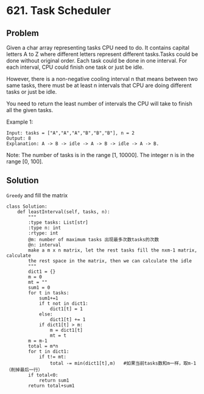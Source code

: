 # 621. Task Scheduler

## Problem

Given a char array representing tasks CPU need to do. It contains capital letters A to Z where different letters represent different tasks.Tasks could be done without original order. Each task could be done in one interval. For each interval, CPU could finish one task or just be idle.

However, there is a non-negative cooling interval n that means between two same tasks, there must be at least n intervals that CPU are doing different tasks or just be idle.

You need to return the least number of intervals the CPU will take to finish all the given tasks.

Example 1:
```
Input: tasks = ["A","A","A","B","B","B"], n = 2
Output: 8
Explanation: A -> B -> idle -> A -> B -> idle -> A -> B.
```

Note:
The number of tasks is in the range [1, 10000].
The integer n is in the range [0, 100].


## Solution

`Greedy` and fill the matrix
```
class Solution:
    def leastInterval(self, tasks, n):
        """
        :type tasks: List[str]
        :type n: int
        :rtype: int
        @m: number of maximum tasks 出现最多次数tasks的次数
        @n: interval
        make a m x n matrix, let the rest tasks fill the nxm-1 matrix, calculate 
        the rest space in the matrix, then we can calculate the idle
        """
        dict1 = {}
        m = 0
        mt = ""
        sum1 = 0
        for t in tasks:
            sum1+=1
            if t not in dict1:
                dict1[t] = 1
            else:
                dict1[t] += 1
            if dict1[t] > m:
                m = dict1[t]
                mt = t  
        m = m-1
        total = m*n
        for t in dict1:
            if t!= mt:
                total -= min(dict1[t],m)   #如果当前tasks数和m一样，取m-1（削掉最后一行）
        if total<0:
            return sum1
        return total+sum1
```
